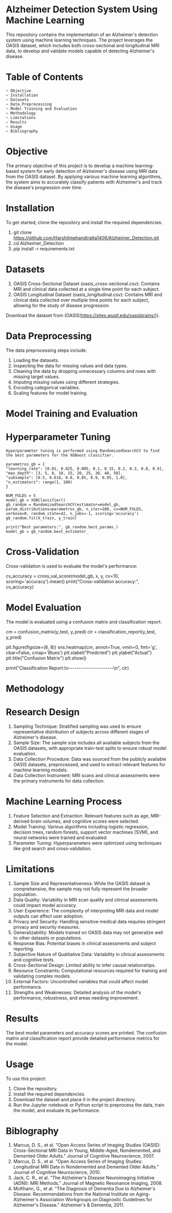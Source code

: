 # Alzheimer Detection System Using Machine Learning

This repository contains the implementation of an Alzheimer's detection system using machine learning techniques. The project leverages the OASIS dataset, which includes both cross-sectional and longitudinal MRI data, to develop and validate models capable of detecting Alzheimer's disease.

# Table of Contents

    ~ Objective
    ~ Installation
    ~ Datasets
    ~ Data Preprocessing
    ~ Model Training and Evaluation
    ~ Methodology
    ~ Limitations
    ~ Results
    ~ Usage
    ~ Bibliography
   



# Objective

The primary objective of this project is to develop a machine learning-based system for early detection of Alzheimer's disease using MRI data from the OASIS dataset. By applying various machine learning algorithms, the system aims to accurately classify patients with Alzheimer's and track the disease's progression over time.

# Installation

To get started, clone the repository and install the required dependencies:

 1. git clone https://github.com/Harshitmehandiratta1406/Alzheimer_Detection.git
 2. cd Alzheimer_Detection
 3. pip install -r requirements.txt



# Datasets

1. OASIS Cross-Sectional Dataset (oasis_cross-sectional.csv): Contains MRI and clinical data collected at a single time point for each subject.
2. OASIS Longitudinal Dataset (oasis_longitudinal.csv): Contains MRI and clinical data collected over multiple time points for each subject, allowing for the study of disease progression.

Download the dataset from (OASIS(https://sites.wustl.edu/oasisbrains/)).

# Data Preprocessing

The data preprocessing steps include:

   1. Loading the datasets.
   2. Inspecting the data for missing values and data types.
   3. Cleaning the data by dropping unnecessary columns and rows with missing target values.
   4. Imputing missing values using different strategies.
   5. Encoding categorical variables.
   6. Scaling features for model training.

# Model Training and Evaluation

   # Hyperparameter Tuning

    Hyperparameter tuning is performed using RandomizedSearchCV to find the best parameters for the XGBoost classifier.
    
    parametros_gb = {
    "learning_rate": [0.01, 0.025, 0.005, 0.1, 0.15, 0.2, 0.3, 0.8, 0.9],
    "max_depth": [3, 5, 8, 10, 15, 20, 25, 30, 40, 50],
    "subsample": [0.5, 0.618, 0.8, 0.85, 0.9, 0.95, 1.0],
    "n_estimators": range(1, 100)
    }

    NUM_FOLDS = 5
    model_gb = XGBClassifier()
    gb_random = RandomizedSearchCV(estimator=model_gb, param_distributions=parametros_gb, n_iter=100, cv=NUM_FOLDS,
    verbose=0, random_state=42, n_jobs=-1, scoring='accuracy')
    gb_random.fit(X_train, y_train)

    print("Best parameters:", gb_random.best_params_)
    model_gb = gb_random.best_estimator_
    
   # Cross-Validation

   Cross-validation is used to evaluate the model's performance:

   cv_accuracy = cross_val_score(model_gb, x, y, cv=10, scoring='accuracy').mean()
   print("Cross-validation accuracy:", cv_accuracy)
   
   # Model Evaluation

   The model is evaluated using a confusion matrix and classification report:
   
   cm = confusion_matrix(y_test, y_pred)
   clr = classification_report(y_test, y_pred)

   plt.figure(figsize=(8, 8))
   sns.heatmap(cm, annot=True, vmin=0, fmt='g', cbar=False, cmap='Blues')
   plt.xlabel("Predicted")
   plt.ylabel("Actual")
   plt.title("Confusion Matrix")
   plt.show()

   print("Classification Report:\n----------------------\n", clr)



# Methodology

  # Research Design

   1. Sampling Technique: Stratified sampling was used to ensure representative distribution of subjects across different stages of Alzheimer's  disease.
   2. Sample Size: The sample size includes all available subjects from the OASIS datasets, with appropriate train-test splits to ensure robust model evaluation.
   3. Data Collection Procedure: Data was sourced from the publicly available OASIS datasets, preprocessed, and used to extract relevant features for machine learning models.
   4. Data Collection Instrument: MRI scans and clinical assessments were the primary instruments for data collection.

   # Machine Learning Process

   1. Feature Selection and Extraction: Relevant features such as age, MRI-derived brain volumes, and cognitive scores were selected.
   2. Model Training: Various algorithms including logistic regression, decision trees, random forests, support vector machines (SVM), and neural networks were trained and evaluated.
   3. Parameter Tuning: Hyperparameters were optimized using techniques like grid search and cross-validation.

# Limitations

  1. Sample Size and Representativeness: While the OASIS dataset is comprehensive, the sample may not fully represent the broader population.
  2. Data Quality: Variability in MRI scan quality and clinical assessments could impact model accuracy.
  3. User Experience: The complexity of interpreting MRI data and model outputs can affect user adoption.
  4. Privacy and Security: Handling sensitive medical data requires stringent privacy and security measures.
  5. Generalizability: Models trained on OASIS data may not generalize well to other datasets or populations.
  6. Response Bias: Potential biases in clinical assessments and subject reporting.
  7. Subjective Nature of Qualitative Data: Variability in clinical assessments and cognitive tests.
  8. Cross-Sectional Design: Limited ability to infer causal relationships.
  9. Resource Constraints: Computational resources required for training and validating complex models.
  10. External Factors: Uncontrolled variables that could affect model performance.
  11. Strengths and Weaknesses: Detailed analysis of the model's performance, robustness, and areas needing improvement.

# Results

The best model parameters and accuracy scores are printed. The confusion matrix and classification report provide detailed performance metrics for the model.

# Usage

To use this project:

   1. Clone the repository.
   2. Install the required dependencies.
   3. Download the dataset and place it in the project directory.
   4. Run the Jupyter notebook or Python script to preprocess the data, train the model, and evaluate its performance.

# Biblography

 1. Marcus, D. S., et al. "Open Access Series of Imaging Studies (OASIS): Cross-Sectional MRI Data in Young, Middle-Aged, Nondemented, and Demented Older Adults." Journal of Cognitive Neuroscience, 2007.
 2. Marcus, D. S., et al. "Open Access Series of Imaging Studies: Longitudinal MRI Data in Nondemented and Demented Older Adults." Journal of Cognitive Neuroscience, 2010.
 3. Jack, C. R., et al. "The Alzheimer's Disease Neuroimaging Initiative (ADNI): MRI Methods." Journal of Magnetic Resonance Imaging, 2008.
 4. McKhann, G., et al. "The Diagnosis of Dementia Due to Alzheimer's Disease: Recommendations from the National Institute on Aging-Alzheimer's Association Workgroups on Diagnostic Guidelines for Alzheimer's Disease." Alzheimer's & Dementia, 2011.
